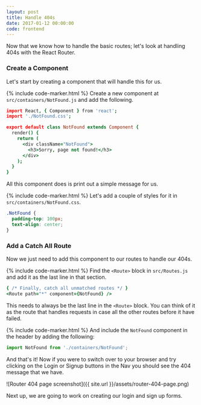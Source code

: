 ```yaml
---
layout: post
title: Handle 404s
date: 2017-01-12 00:00:00
code: frontend
---
```


Now that we know how to handle the basic routes; let's look at handling 404s with the React Router.

### Create a Component

Let's start by creating a component that will handle this for us.

{% include code-marker.html %} Create a new component at `src/containers/NotFound.js` and add the following.

``` coffee
import React, { Component } from 'react';
import './NotFound.css';

export default class NotFound extends Component {
  render() {
    return (
      <div className="NotFound">
        <h3>Sorry, page not found!</h3>
      </div>
    );
  }
}
```

All this component does is print out a simple message for us.

{% include code-marker.html %} Let's add a couple of styles for it in `src/containers/NotFound.css`.

``` css
.NotFound {
  padding-top: 100px;
  text-align: center;
}
```

### Add a Catch All Route

Now we just need to add this component to our routes to handle our 404s.

{% include code-marker.html %} Find the `<Route>` block in `src/Routes.js` and add it as the last line in that section.

``` coffee
{ /* Finally, catch all unmatched routes */ }
<Route path="*" component={NotFound} />
```

This needs to always be the last line in the `<Route>` block. You can think of it as the route that handles requests in case all the other routes before it have failed.

{% include code-marker.html %} And include the `NotFound` component in the header by adding the following:

``` javascript
import NotFound from './containers/NotFound';
```

And that's it! Now if you were to switch over to your browser and try clicking on the Login or Signup buttons in the Nav you should see the 404 message that we have.

![Router 404 page screenshot]({{ site.url }}/assets/router-404-page.png)

Next up, we are going to work on creating our login and sign up forms.
